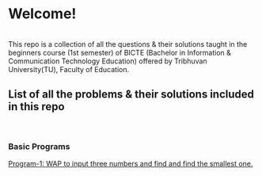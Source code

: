 <h1>Welcome!</h1>
<br>
This repo is a collection of all the questions & their solutions taught in the beginners course (1st semester) of BICTE (Bachelor in Information & Communication Technology Education) offered by Tribhuvan University(TU), Faculty of Education.
<br>
<h2> List of all the problems & their solutions included in this repo</h2>
<br>
<h3> Basic Programs </h3>

<a href="https://github.com/hariacharya7/College/blob/main/basics/program1_program_to_input_three_number_and_find_smallest.c"> Program-1: WAP to input three numbers and find and find the smallest one.</a>
